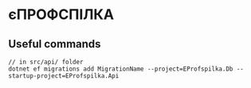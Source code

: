 # єПРОФСПІЛКА

## Useful commands

```
// in src/api/ folder
dotnet ef migrations add MigrationName --project=EProfspilka.Db --startup-project=EProfspilka.Api
```